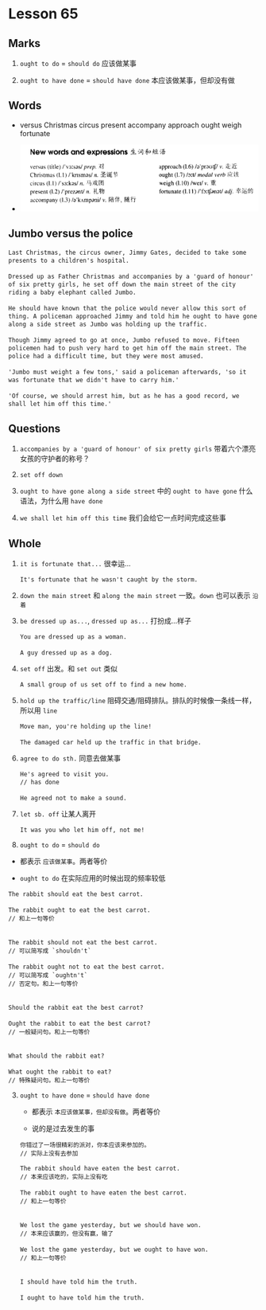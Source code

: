 # Lesson 65

## Marks

1. `ought to do` = `should do` 应该做某事

2. `ought to have done` = `should have done` 本应该做某事，但却没有做

## Words

- versus Christmas circus present accompany approach ought weigh fortunate

- ![Words](../../../Images/Part2/07/words-65.png)

## Jumbo versus the police

```
Last Christmas, the circus owner, Jimmy Gates, decided to take some presents to a children's hospital.

Dressed up as Father Christmas and accompanies by a 'guard of honour' of six pretty girls, he set off down the main street of the city riding a baby elephant called Jumbo.

He should have known that the police would never allow this sort of thing. A policeman approached Jimmy and told him he ought to have gone along a side street as Jumbo was holding up the traffic.

Though Jimmy agreed to go at once, Jumbo refused to move. Fifteen policemen had to push very hard to get him off the main street. The police had a difficult time, but they were most amused.

'Jumbo must weight a few tons,' said a policeman afterwards, 'so it was fortunate that we didn't have to carry him.'

'Of course, we should arrest him, but as he has a good record, we shall let him off this time.'
```

## Questions

1. `accompanies by a 'guard of honour' of six pretty girls` 带着六个漂亮女孩的守护者的称号？

2. `set off down`

3. `ought to have gone along a side street` 中的 `ought to have gone` 什么语法，为什么用 `have done`

4. `we shall let him off this time` 我们会给它一点时间完成这些事

## Whole

1. `it is fortunate that...` 很幸运...

   ```
   It's fortunate that he wasn't caught by the storm.
   ```

2. `down the main street` 和 `along the main street` 一致。`down` 也可以表示 `沿着`

3. `be dressed up as...`, `dressed up as...` 打扮成...样子

   ```
   You are dressed up as a woman.

   A guy dressed up as a dog.
   ```

4. `set off` 出发。和 `set out` 类似

   ```
   A small group of us set off to find a new home.
   ```

5. `hold up the traffic/line` 阻碍交通/阻碍排队。排队的时候像一条线一样，所以用 `line`

   ```
   Move man, you're holding up the line!

   The damaged car held up the traffic in that bridge.
   ```

6. `agree to do sth.` 同意去做某事

   ```
   He's agreed to visit you.
   // has done

   He agreed not to make a sound.
   ```

7. `let sb. off` 让某人离开

   ```
   It was you who let him off, not me!
   ```

8. `ought to do` = `should do`

- 都表示 `应该做某事`。两者等价

- `ought to do` 在实际应用的时候出现的频率较低

```
The rabbit should eat the best carrot.

The rabbit ought to eat the best carrot.
// 和上一句等价


The rabbit should not eat the best carrot.
// 可以简写成 `shouldn't`

The rabbit ought not to eat the best carrot.
// 可以简写成 `oughtn't`
// 否定句。和上一句等价


Should the rabbit eat the best carrot?

Ought the rabbit to eat the best carrot?
// 一般疑问句。和上一句等价


What should the rabbit eat?

What ought the rabbit to eat?
// 特殊疑问句。和上一句等价
```

3. `ought to have done` = `should have done`

   - 都表示 `本应该做某事，但却没有做`。两者等价

   - 说的是过去发生的事

   ```
   你错过了一场很精彩的派对，你本应该来参加的。
   // 实际上没有去参加
   ```

   ```
   The rabbit should have eaten the best carrot.
   // 本来应该吃的，实际上没有吃

   The rabbit ought to have eaten the best carrot.
   // 和上一句等价


   We lost the game yesterday, but we should have won.
   // 本来应该赢的，但没有赢，输了

   We lost the game yesterday, but we ought to have won.
   // 和上一句等价


   I should have told him the truth.

   I ought to have told him the truth.
   ```
